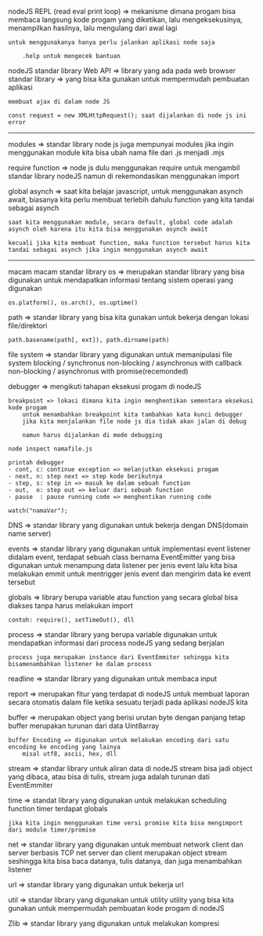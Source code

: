 nodeJS REPL (read eval print loop)
    => mekanisme dimana progam bisa membaca langsung kode progam yang diketikan, lalu mengeksekusinya, menampilkan hasilnya, lalu mengulang dari awal lagi

    untuk menggunakanya hanya perlu jalankan aplikasi node saja

        .help untuk mengecek bantuan

nodeJS standar library
    Web API => library yang ada pada web browser
    standar library => yang bisa kita gunakan untuk mempermudah pembuatan aplikasi

    membuat ajax di dalam node JS

    const request = new XMLHttpRequest(); saat dijalankan di node js ini error

-----------------------------------------------------------------------------------

modules => standar library node js juga mempunyai modules
    jika ingin menggunakan module kita bisa ubah nama file dari .js menjadi .mjs

require function => node js dulu menggunakan require untuk mengambil standar library nodeJS
    namun di rekemondasikan menggunakan import

global asynch => 
    saat kita belajar javascript, untuk menggunakan asynch await, biasanya kita perlu membuat terlebih dahulu function yang kita tandai sebagai asynch

    saat kita menggunakan module, secara default, global code adalah asynch oleh karena itu kita bisa menggunakan asynch await

    kecuali jika kita membuat function, maka function tersebut harus kita tandai sebagai asynch jika ingin menggunakan asynch await

-----------------------------------------------------------------------------------

macam macam standar library
os => merupakan standar library yang bisa digunakan untuk mendapatkan informasi 
    tentang sistem operasi yang digunakan

    os.platform(), os.arch(), os.uptime()

path => standar library yang bisa kita gunakan untuk bekerja
    dengan lokasi file/direktori

    path.basename(path[, ext]), path.dirname(path)

file system => standar library yang digunakan untuk memanipulasi file system
    blocking / synchronus
    non-blocking / asynchronus with callback
    non-blocking / asynchronus with promise(recemonded)

debugger => mengikuti tahapan eksekusi progam di nodeJS
    
    breakpoint => lokasi dimana kita ingin menghentikan sementara eksekusi kode progam
        untuk menambahkan breakpoint kita tambahkan kata kunci debugger
        jika kita menjalankan file node js dia tidak akan jalan di debug

        namun harus dijalankan di mode debugging

    node inspect namafile.js

    printah debugger
    - cont, c: continue exception => melanjutkan eksekusi progam
    - next, n: step next => step kode berikutnya
    - step, s: step in => masuk ke dalam sebuah function
    - out,  o: step out => keluar dari sebuah function
    - pause  : pause running code => menghentikan running code

    watch("namaVar");

DNS => standar library yang digunakan untuk bekerja dengan DNS(domain name server)

events => standar library yang digunakan untuk implementasi event listener
    didalam event, terdapat sebuah class bernama EventEmitter yang bisa digunakan untuk
        menampung data listener per jenis event
    lalu kita bisa melakukan emmit untuk mentrigger jenis event dan mengirim data ke event tersebut

globals => library berupa variable atau function yang secara global bisa diakses
    tanpa harus melakukan import

    contoh: require(), setTimeOut(), dll

process => standar library yang berupa variable digunakan untuk mendapatkan informasi 
    dari process nodeJS yang sedang berjalan

    process juga merupakan instance dari EventEmmiter sehingga kita bisamenambahkan listener ke dalam process

readline => standar library yang digunakan untuk membaca input

report => merupakan fitur yang terdapat di nodeJS untuk membuat laporan secara otomatis 
    dalam file ketika sesuatu terjadi pada aplikasi nodeJS kita

buffer => merupakan object yang berisi urutan byte dengan panjang tetap
    buffer merupakan turunan dari data Uint8array

    buffer Encoding => digunakan untuk melakukan encoding dari satu encoding ke encoding yang lainya
        misal utf8, ascii, hex, dll

stream => standar library untuk aliran data di nodeJS
    stream bisa jadi object yang dibaca, atau bisa di tulis, stream juga adalah turunan dati EventEmmiter

time => standat library yang digunakan untuk melakukan scheduling
    function timer terdapat globals

    jika kita ingin menggunakan time versi promise kita bisa mengimport dari module timer/promise

net => standar library yang digunakan untuk membuat network client dan server berbasis TCP
    net server dan client merupakan object stream seshingga kita bisa baca datanya, tulis datanya, dan juga menambahkan listener

url => standar library yang digunakan untuk bekerja url

util => standar library yang digunakan untuk utility utility yang bisa kita gunakan untuk mempermudah pembuatan kode progam di nodeJS

Zlib => standar library yang digunakan untuk melakukan kompresi